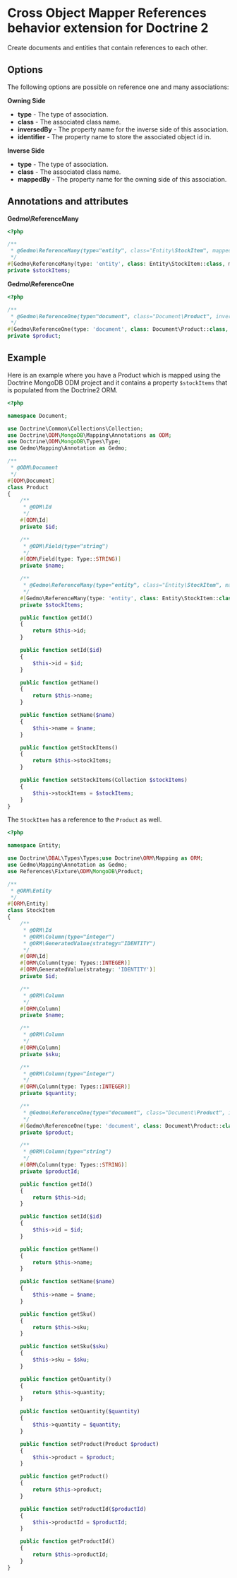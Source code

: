 # Cross Object Mapper References behavior extension for Doctrine 2

Create documents and entities that contain references to each other.

## Options

The following options are possible on reference one and many associations:

**Owning Side**

- **type** - The type of association.
- **class** - The associated class name.
- **inversedBy** - The property name for the inverse side of this association.
- **identifier** - The property name to store the associated object id in.

**Inverse Side**

- **type** - The type of association.
- **class** - The associated class name.
- **mappedBy** - The property name for the owning side of this association.

## Annotations and attributes

**Gedmo\ReferenceMany**

```php
<?php

/**
 * @Gedmo\ReferenceMany(type="entity", class="Entity\StockItem", mappedBy="product")
 */
#[Gedmo\ReferenceMany(type: 'entity', class: Entity\StockItem::class, mappedBy: 'product')] 
private $stockItems;
```

**Gedmo\ReferenceOne**

```php
<?php

/**
 * @Gedmo\ReferenceOne(type="document", class="Document\Product", inversedBy="stockItems", identifier="productId")
 */
#[Gedmo\ReferenceOne(type: 'document', class: Document\Product::class, inversedBy: 'stockItems', identifier: 'productId')]
private $product;
```

## Example

Here is an example where you have a Product which is mapped using the Doctrine MongoDB ODM project and it contains a property `$stockItems` that is populated from the Doctrine2 ORM.

```php
<?php

namespace Document;

use Doctrine\Common\Collections\Collection;
use Doctrine\ODM\MongoDB\Mapping\Annotations as ODM;
use Doctrine\ODM\MongoDB\Types\Type;
use Gedmo\Mapping\Annotation as Gedmo;

/**
 * @ODM\Document
 */
#[ODM\Document]
class Product
{
    /**
     * @ODM\Id
     */
    #[ODM\Id]
    private $id;

    /**
     * @ODM\Field(type="string")
     */
    #[ODM\Field(type: Type::STRING)]
    private $name;

    /**
     * @Gedmo\ReferenceMany(type="entity", class="Entity\StockItem", mappedBy="product")
     */
    #[Gedmo\ReferenceMany(type: 'entity', class: Entity\StockItem::class, mappedBy: 'product')]
    private $stockItems;

    public function getId()
    {
        return $this->id;
    }

    public function setId($id)
    {
        $this->id = $id;
    }

    public function getName()
    {
        return $this->name;
    }

    public function setName($name)
    {
        $this->name = $name;
    }

    public function getStockItems()
    {
        return $this->stockItems;
    }

    public function setStockItems(Collection $stockItems)
    {
        $this->stockItems = $stockItems;
    }
}
```

The `StockItem` has a reference to the `Product` as well.

```php
<?php

namespace Entity;

use Doctrine\DBAL\Types\Types;use Doctrine\ORM\Mapping as ORM;
use Gedmo\Mapping\Annotation as Gedmo;
use References\Fixture\ODM\MongoDB\Product;

/**
 * @ORM\Entity
 */
#[ORM\Entity]
class StockItem
{
    /**
     * @ORM\Id
     * @ORM\Column(type="integer")
     * @ORM\GeneratedValue(strategy="IDENTITY")
     */
    #[ORM\Id]
    #[ORM\Column(type: Types::INTEGER)]
    #[ORM\GeneratedValue(strategy: 'IDENTITY')]
    private $id;

    /**
     * @ORM\Column
     */
    #[ORM\Column]
    private $name;

    /**
     * @ORM\Column
     */
    #[ORM\Column]
    private $sku;

    /**
     * @ORM\Column(type="integer")
     */
    #[ORM\Column(type: Types::INTEGER)]
    private $quantity;

    /**
     * @Gedmo\ReferenceOne(type="document", class="Document\Product", inversedBy="stockItems", identifier="productId")
     */
    #[Gedmo\ReferenceOne(type: 'document', class: Document\Product::class, inversedBy: 'stockItems', identifier: 'productId')]
    private $product;

    /**
     * @ORM\Column(type="string")
     */
    #[ORM\Column(type: Types::STRING)]
    private $productId;

    public function getId()
    {
        return $this->id;
    }

    public function setId($id)
    {
        $this->id = $id;
    }

    public function getName()
    {
        return $this->name;
    }

    public function setName($name)
    {
        $this->name = $name;
    }

    public function getSku()
    {
        return $this->sku;
    }

    public function setSku($sku)
    {
        $this->sku = $sku;
    }

    public function getQuantity()
    {
        return $this->quantity;
    }

    public function setQuantity($quantity)
    {
        $this->quantity = $quantity;
    }

    public function setProduct(Product $product)
    {
        $this->product = $product;
    }

    public function getProduct()
    {
        return $this->product;
    }

    public function setProductId($productId)
    {
        $this->productId = $productId;
    }

    public function getProductId()
    {
        return $this->productId;
    }
}
```
